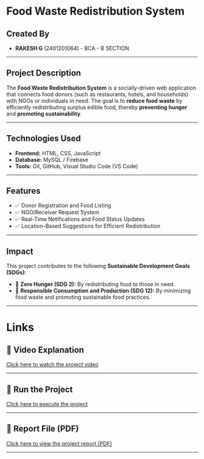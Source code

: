 # Food Waste Redistribution System

## Created By
- **RAKESH G** (2401201064) - BCA - B SECTION  
---

## Project Description
The **Food Waste Redistribution System** is a socially-driven web application that connects food donors (such as restaurants, hotels, and households) with NGOs or individuals in need. The goal is to **reduce food waste** by efficiently redistributing surplus edible food, thereby **preventing hunger** and **promoting sustainability**.

---

## Technologies Used
- **Frontend:** HTML, CSS, JavaScript
- **Database:** MySQL / Firebase
- **Tools:** Git, GitHub, Visual Studio Code (VS Code)

---

## Features
- ✅ Donor Registration and Food Listing
- ✅ NGO/Receiver Request System
- ✅ Real-Time Notifications and Food Status Updates
- ✅ Location-Based Suggestions for Efficient Redistribution

---

## Impact
This project contributes to the following **Sustainable Development Goals (SDGs)**:
- 🎯 **Zero Hunger (SDG 2):** By redistributing food to those in need.
- 🎯 **Responsible Consumption and Production (SDG 12):** By minimizing food waste and promoting sustainable food practices.

---

# Links

## 🎥 Video Explanation
[Click here to watch the project video](https://www.dropbox.com/scl/fi/thaqulxg31sbrer64axn3/Food-Waste-Redistribution-Presentation.mp4?rlkey=crekh4x18ie7wqdpf1x28kw9n&st=vd7wxpiw&dl=0)

---

## 🚀 Run the Project
[Click here to execute the project](https://rakesh4407.github.io/Rakesh_BCA_B_Food-waste-Redistribution/)

---

## 📄 Report File (PDF)
[Click here to view the project report (PDF)](https://github.com/rakesh4407/Rakesh_BCA_B_Food-waste-Redistribution/blob/main/Food%20Waste%20Redistribution%20Report%20Rakesh_BCA-B.pdf)

---


